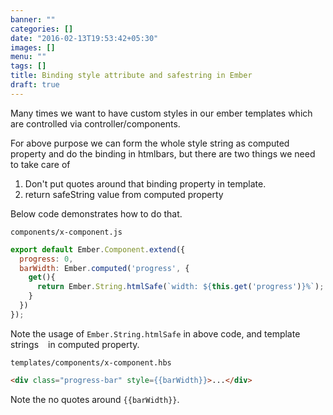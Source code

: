 ```yaml
---
banner: ""
categories: []
date: "2016-02-13T19:53:42+05:30"
images: []
menu: ""
tags: []
title: Binding style attribute and safestring in Ember
draft: true
---
```


Many times we want to have custom styles in our ember templates which are controlled via controller/components.



For above purpose we can form the whole style string as computed property and do the binding in htmlbars, but there are two things we need to take care of 
  1. Don't put quotes around that binding property in template.
  2. return safeString value from computed property

Below code demonstrates how to do that. 

`components/x-component.js`
```js
export default Ember.Component.extend({
  progress: 0,
  barWidth: Ember.computed('progress', {
    get(){
      return Ember.String.htmlSafe(`width: ${this.get('progress')}%`);
    }
  })
});
```
Note the usage of  `Ember.String.htmlSafe` in above code, and template strings ` ` in computed property.

`templates/components/x-component.hbs`
```html
<div class="progress-bar" style={{barWidth}}>...</div>
```
Note the no quotes around `{{barWidth}}`. 
